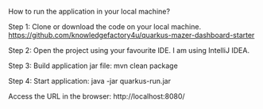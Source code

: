 How to run the application in your local machine?

Step 1: Clone or download the code on your local machine.
https://github.com/knowledgefactory4u/quarkus-mazer-dashboard-starter

Step 2: Open the project using your favourite IDE. I am using IntelliJ IDEA.


Step 3: Build application  jar file: mvn clean package


Step 4: Start application: java -jar quarkus-run.jar

Access the URL in  the browser: http://localhost:8080/

